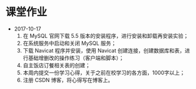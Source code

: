 # 课堂作业

- 2017-10-17
    1. 在 MySQL 官网下载 5.5 版本的安装程序，进行安装和卸载再安装实验；
    1. 在系统服务中启动和关闭 MySQL 服务；
    1. 下载 Navicat 程序并安装，使用 Navicat 创建连接，创建数据库和表，进行基础增删改的操作练习（客户端和脚本）；
    1. 自主饭店订餐相关表的创建；
    1. 本周内提交一份学习心得，关于之前在校学习的各方面，1000字以上；
    1. 注册 CSDN 博客，将心得写在博客上。